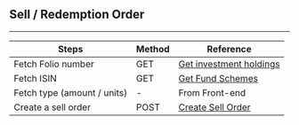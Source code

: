 ## Sell / Redemption Order
----------------

|     Steps    |     Method       |    Reference    |
|--------------|------------------|-----------------|
| Fetch Folio number | GET | [Get investment holdings](https://fintechprimitives.com/api/#get-investment-account-holdings) |
| Fetch ISIN | GET | [Get Fund Schemes](https://fintechprimitives.com/api/#get-fund-schemes) |
| Fetch type (amount / units) | - | From Front-end |
| Create a sell order | POST | [Create Sell Order](https://fintechprimitives.com/api/#post-create-sell-order) |
